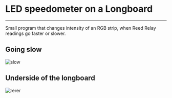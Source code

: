 # LED speedometer on a Longboard

---

Small program that changes intensity of an RGB strip, when Reed Relay readings go faster or slower.

## Going slow

![slow](https://github.com/CreeperBeatz/arduino_longboard/assets/9784161/978b6b71-744b-4b73-8a5b-e2da89456756)

## Underside of the longboard

![rerer](https://github.com/CreeperBeatz/arduino_longboard/assets/9784161/91f34826-1e7b-430c-916b-e3bba0fe0c6f)
